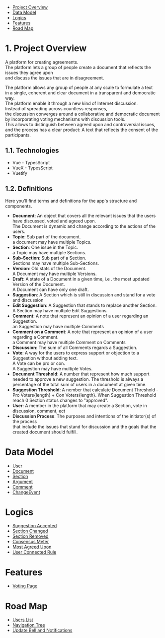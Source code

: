 - [Project Overview](#project-overview)
- [Data Model](#data-model)
- [Logics](#logics)
- [Features](#features)
- [Road Map](#road-map)

# 1. <a id="project-overview">Project Overview</a>
A platform for creating agreements.<br>
The platform lets a group of people create a document that reflects the issues they agree upon<br>
and discuss the issues that are in disagreement.

The platform allows any group of people at any scale to formulate a text<br>
in a single, coherent and clear document in a transparent and democratic way.<br>
The platform enable it through a new kind of Internet discussion.<br>
Instead of spreading across countless responses,<br>
the discussion converges around a collaborative and democratic document<br>
by incorporating voting mechanisms with discussion tools.<br>
This allows to distinguish between agreed upon and controversial issues,<br>
and the process has a clear product: A text that reflects the consent of the participants.
## 1.1. <a id="technologies-overview"></a>Technologies
- Vue - TypesScript
- VueX - TypesScript
- Vuetify
## 1.2. <a id="definitions">Definitions</a>
Here you'll find terms and definitions for the app's structure and components.
- <a id="document_definition">__Document__</a>: An object that covers all the relevant issues that the users have discussed, voted and agreed upon.<br>
The Document is dynamic and change according to the actions of the users.
- __Topic__: Sub part of the document.<br>
a document may have multiple Topics.
- <a id="section_definition">__Section__</a>: One issue in the Topic.<br>
a Topic may have multiple Sections.
- __Sub-Section__: Sub part of a Section.<br>
Sections may have multiple Sub-Sections.
- __Version__: Old stats of the Document.<br>
A Document may have multiple Versions.
- <a id="draft_definition">__Draft__</a>: A state of a Document in a given time, i.e . the most updated Version of the Document.<br>
A Document can have only one draft.
- <a id="suggestion_definition">__Suggestion__</a>: A Section which is still in discussion and stand for a vote and discussion
- __Edit Suggestion__: A Suggestion that stands to replace another Section.<br>
A Section may have multiple Edit Suggestions.
- __Comment__: A note that represent an opinion of a user regarding an Suggestion.<br>
an Suggestion may have multiple Comments
- __Comment on a Comment__: A note that represent an opinion of a user regarding a Comment.<br>
a Comment may have multiple Comment on Comments
- __Discussion__: The sum of all Comments regards a Suggestion.
- <a id="vote_definition">__Vote__</a>: A way for the users to express support or objection to a Suggestion without adding text.<br>
A Vote can be pro or con.<br>
A Suggestion may have multiple Votes.
- <a id="threshold_definition">__Document Threshold__</a>: A number that represent how much support needed to approve a new suggestion. The threshold is always a percentage of the total sum of users in a document at given time.  
- <a id="threshold_definition">__Suggestion Threshold__</a>: A nember that calculate Document Threshold - Pro Voters{length} + Con Voters{length}. When Suggestion Threshold reach 0 Section status changes to "approved".  
- __User__: A member in the platform that may create a Section, vote in discussion, comment, ect
- __Discussion Process__: The purposes and intentions of the initiator(s) of the process<br>
that include the issues that stand for discussion and the goals that the created document should fulfill.
# <a id="data-model">Data Model</a>
- [User](./data_model.md#user)
- [Document](./data_model.md#document)
- [Section](./data_model.md#section)
- [Argument](./data_model.md#argument)
- [Comment](./data_model.md#comment)
- [ChangeEvent](./data_model.md#changeEvent)
# <a id="logics">Logics</a>
- [Suggestion Accepted](./logics.md#suggestionAccepted)
- [Section Changed](./logics.md#sectionchanged)
- [Section Removed](./logics.md#sectionRemoved)
- [Consensus Meter](./logics.md#consensusMeter)
- [Most Agreed Upon](./logics.md#most-agreed-upon)
- [User Connected Rule](./logics.md#user-connected-rule)
# <a id="features">Features</a>
- [Voting Page](./VotingPage/pages_specifications.md)
# <a id="road-map">Road Map</a>
- [Users List](./DocumentUsersList/features_specifications.md)
- [Navigation Tree](./NavigationTree/features_specifications.md)
- [Update Bell and Notifications](./UpdateBelll/features_specifications.md)
